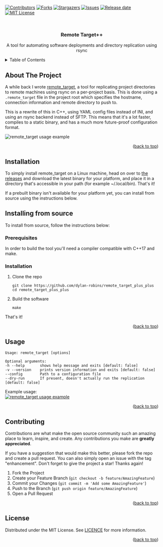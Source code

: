 <div id="top"></div>
<!--
*** Thanks for checking out the Best-README-Template. If you have a suggestion
*** that would make this better, please fork the repo and create a pull request
*** or simply open an issue with the tag "enhancement".
*** Don't forget to give the project a star!
*** Thanks again! Now go create something AMAZING! :D
-->



<!-- PROJECT SHIELDS -->
<!--
*** I'm using markdown "reference style" links for readability.
*** Reference links are enclosed in brackets [ ] instead of parentheses ( ).
*** See the bottom of this document for the declaration of the reference variables
*** for contributors-url, forks-url, etc. This is an optional, concise syntax you may use.
*** https://www.markdownguide.org/basic-syntax/#reference-style-links
-->
[![Contributors][contributors-shield]][contributors-url]
[![Forks][forks-shield]][forks-url]
[![Stargazers][stars-shield]][stars-url]
[![Issues][issues-shield]][issues-url]
[![Release date][releases-shield]][releases-url]
[![MIT License][license-shield]][license-url]



<!-- PROJECT LOGO -->
<br />
<div align="center">

<h3 align="center">Remote Target++</h3>

  <p align="center">
    A tool for automating software deployments and directory replication using rsync
  </p>
</div>



<!-- TABLE OF CONTENTS -->
<details>
  <summary>Table of Contents</summary>
  <ol>
    <li>
      <a href="#about-the-project">About The Project</a>
    </li>
    <li>
      <a href="#getting-started">Installation</a>
    </li>
    <li>
      <a href="#getting-started">Installing from source</a>
      <ul>
        <li><a href="#prerequisites">Prerequisites</a></li>
        <li><a href="#installation">Installation</a></li>
      </ul>
    </li>
    <li><a href="#usage">Usage</a></li>
    <li><a href="#contributing">Contributing</a></li>
    <li><a href="#license">License</a></li>
  </ol>
</details>



<!-- ABOUT THE PROJECT -->
## About The Project

A while back I wrote [remote_target](https://github.com/dylan-robins/remote_target), a tool for replicating project directories to remote machines using rsync on a per-project basis. This is done using a `.remote_target` file in the project root which specifies the hostname, connection information and remote directory to push to.

This is a rewrite of this in C++, using YAML config files instead of INI, and using an rsync backend instead of SFTP. This means that it's a lot faster, compiles to a static binary, and has a much more future-proof configuration format.

![remote_target usage example][usage_example]


<p align="right">(<a href="#top">back to top</a>)</p>

## Installation

To simply install remote_target on a Linux machine, head on over to [the releases][releases-url] and download the latest binary for your platform, and place it in a directory that's accessible in your path (for example ~/.local/bin). That's it!

If a prebuilt binary isn't available for your platform yet, you can install from source using the instructions below.

<!-- INSTALLING FROM SOURCE -->
## Installing from source

To install from source, follow the instructions below:

### Prerequisites

In order to build the tool you'll need a compiler compatible with C++17 and make.

### Installation

1. Clone the repo
   ```
   git clone https://github.com/dylan-robins/remote_target_plus_plus
   cd remote_target_plus_plus
   ```
2. Build the software
   ```
   make
   ```

That's it!

<p align="right">(<a href="#top">back to top</a>)</p>



<!-- USAGE EXAMPLES -->
## Usage

```
Usage: remote_target [options] 

Optional arguments:
-h --help       shows help message and exits [default: false]
-v --version    prints version information and exits [default: false]
--config        Path to a configuration file
--dry-run       If present, doesn't actually run the replication [default: false]
```

Example usage:  
[![remote_target usage example][usage_example]](https://example.com)


<p align="right">(<a href="#top">back to top</a>)</p>

<!-- CONTRIBUTING -->
## Contributing

Contributions are what make the open source community such an amazing place to learn, inspire, and create. Any contributions you make are **greatly appreciated**.

If you have a suggestion that would make this better, please fork the repo and create a pull request. You can also simply open an issue with the tag "enhancement".
Don't forget to give the project a star! Thanks again!

1. Fork the Project
2. Create your Feature Branch (`git checkout -b feature/AmazingFeature`)
3. Commit your Changes (`git commit -m 'Add some AmazingFeature'`)
4. Push to the Branch (`git push origin feature/AmazingFeature`)
5. Open a Pull Request

<p align="right">(<a href="#top">back to top</a>)</p>



<!-- LICENSE -->
## License

Distributed under the MIT License. See [LICENCE][license-url] for more information.

<p align="right">(<a href="#top">back to top</a>)</p>



<!-- MARKDOWN LINKS & IMAGES -->
<!-- https://www.markdownguide.org/basic-syntax/#reference-style-links -->
[contributors-shield]: https://img.shields.io/github/contributors/dylan-robins/remote_target_plus_plus.svg?style=for-the-badge
[contributors-url]: https://github.com/dylan-robins/remote_target_plus_plus/graphs/contributors
[forks-shield]: https://img.shields.io/github/forks/dylan-robins/remote_target_plus_plus.svg?style=for-the-badge
[forks-url]: https://github.com/dylan-robins/remote_target_plus_plus/network/members
[stars-shield]: https://img.shields.io/github/stars/dylan-robins/remote_target_plus_plus.svg?style=for-the-badge
[stars-url]: https://github.com/dylan-robins/remote_target_plus_plus/stargazers
[issues-shield]: https://img.shields.io/github/issues/dylan-robins/remote_target_plus_plus.svg?style=for-the-badge
[issues-url]: https://github.com/dylan-robins/remote_target_plus_plus/issues
[license-shield]: https://img.shields.io/github/license/dylan-robins/remote_target_plus_plus.svg?style=for-the-badge
[releases-url]: https://github.com/dylan-robins/remote_target_plus_plus/releases
[releases-shield]: https://img.shields.io/github/release-date/dylan-robins/remote_target_plus_plus?style=for-the-badge
[license-url]: https://github.com/dylan-robins/remote_target_plus_plus/blob/master/LICENSE
[usage_example]: img/usage_example.png
